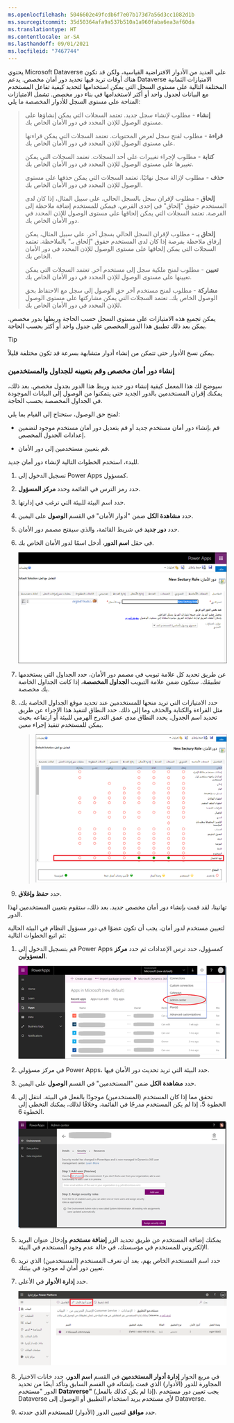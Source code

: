 ```yaml
---
ms.openlocfilehash: 5046602e49fcdb6f7e07b173d7a56d3cc1082d1b
ms.sourcegitcommit: 35d50364afa9a537b510a1a960faba6ea3af60da
ms.translationtype: HT
ms.contentlocale: ar-SA
ms.lasthandoff: 09/01/2021
ms.locfileid: "7467744"
---
```

يحتوي Microsoft Dataverse على العديد من الأدوار الافتراضية القياسية، ولكن قد تكون هناك أوقات تريد فيها تحديد دور أمان مخصص.
يدعم Dataverse الامتيازات الثمانية المختلفة التالية على مستوى السجل التي يمكن استخدامها لتحديد كيفية تفاعل المستخدم مع البيانات لجدول واحد أو أكثر لاستخدامها في بناء دور مخصص. تشمل الامتيازات المتاحة على مستوى السجل للأدوار المخصصة ما يلي:

> **إنشاء** - مطلوب لإنشاء سجل جديد. تعتمد السجلات التي يمكن إنشاؤها على مستوى الوصول للإذن المحدد في دور الأمان الخاص بك.
>
> **قراءة** - مطلوب لفتح سجل لعرض المحتويات. تعتمد السجلات التي يمكن قراءتها على مستوى الوصول للإذن المحدد في دور الأمان الخاص بك.
>
> **كتابة** - مطلوب لإجراء تغييرات على أحد السجلات. تعتمد السجلات التي يمكن تغييرها على مستوى الوصول للإذن المحدد في دور الأمان الخاص بك.
>
> **حذف** - مطلوب لإزالة سجل نهائيًا. تعتمد السجلات التي يمكن حذفها على مستوى الوصول للإذن المحدد في دور الأمان الخاص بك.
>
> **إلحاق** - مطلوب لإقران سجل بالسجل الحالي. على سبيل المثال، إذا كان لدى المستخدم حقوق "إلحاق" في إحدى الفرص، فيمكن للمستخدم إضافة ملاحظة إلى الفرصة. تعتمد السجلات التي يمكن إلحاقها على مستوى الوصول للإذن المحدد في دور الأمان الخاص بك.
>
> **إلحاق بـ** - مطلوب لإقران السجل الحالي بسجل آخر. على سبيل المثال، يمكن إرفاق ملاحظة بفرصة إذا كان لدى المستخدم حقوق "إلحاق بـ" بالملاحظة. تعتمد السجلات التي يمكن إلحاقها على مستوى الوصول للإذن المحدد في دور الأمان الخاص بك.
>
> **تعيين** - مطلوب لمنح ملكية سجل إلى مستخدم آخر. تعتمد السجلات التي يمكن تعيينها على مستوى الوصول للإذن المحدد في دور الأمان الخاص بك.
>
> **مشاركة** - مطلوب لمنح مستخدم آخر حق الوصول إلى سجل مع الاحتفاظ بحق الوصول الخاص بك. تعتمد السجلات التي يمكن مشاركتها على مستوى الوصول للإذن المحدد في دور الأمان الخاص بك.

يمكن تجميع هذه الامتيازات على مستوى السجل حسب الحاجة وربطها بدور مخصص. يمكن بعد ذلك تطبيق هذا الدور المخصص على جدول واحد أو أكثر بحسب الحاجة.

> [!TIP]
> يمكن نسخ الأدوار حتى تتمكن من إنشاء أدوار متشابهة بسرعة قد تكون مختلفة قليلاً. 

### <a name="create-a-custom-security-role-and-assign-to-tables-and-users"></a>إنشاء دور أمان مخصص وقم بتعيينه للجداول والمستخدمين

سيوضح لك هذا المعمل كيفية إنشاء دور جديد وربط هذا الدور بجدول مخصص. بعد ذلك، يمكنك إقران المستخدمين بالدور الجديد حتى يتمكنوا من الوصول إلى البيانات الموجودة في الجداول المخصصة بحسب الحاجة.

لمنح حق الوصول، ستحتاج إلى القيام بما يلي:

- قم بإنشاء دور أمان مستخدم جديد أو قم بتعديل دور أمان مستخدم موجود لتضمين إعدادات الجدول المخصص.

- قم بتعيين مستخدمين إلى دور الأمان.

للبدء، استخدم الخطوات التالية لإنشاء دور أمان جديد.

1.  تسجيل الدخول إلى Power Apps كمسؤول.

1.  حدد رمز الترس في القائمة وحدد **مركز المسؤول**.

1. حدد اسم البيئة للبيئة التي ترغب في إدارتها.

1. حدد **مشاهدة الكل** ضمن "أدوار الأمان" في القسم **الوصول** على اليمين.

1.  حدد **دور جديد** في شريط القائمة، والذي سيفتح مصمم دور الأمان.

1.  في حقل **اسم الدور**، أدخل اسمًا لدور الأمان الخاص بك.

    ![لقطة شاشة لمربع حوار "إضافة دور أمان جديد".](../media/module1-lab-image4.png)

1.  عن طريق تحديد كل علامة تبويب في مصمم دور الأمان، حدد الجداول التي يستخدمها تطبيقك. ستكون ضمن علامة التبويب **الجداول المخصصة**، إذا كانت الجداول الخاصة بك مخصصة.

1.  حدد الامتيازات التي تريد منحها للمستخدمين عند تحديد موقع الجداول الخاصة بك، مثل القراءة والكتابة والحذف وما إلى ذلك. حدد النطاق لتنفيذ هذا الإجراء عن طريق تحديد اسم الجدول. يحدد النطاق مدى عمق التدرج الهرمي للبيئة أو ارتفاعه بحيث يمكن للمستخدم تنفيذ إجراء معين.

    > ![لقطة شاشة لتعيين أذونات لدور ما.](../media/module1-lab-image5.png)

8.  حدد **حفظ وإغلاق**.

تهانينا، لقد قمت بإنشاء دور أمان مخصص جديد. بعد ذلك، ستقوم بتعيين المستخدمين لهذا الدور.

لتعيين مستخدم لدور أمان، يجب أن تكون عضوًا في دور مسؤول النظام في البيئة الحالية ثم اتبع الخطوات التالية:

1.  قم بتسجيل الدخول إلى Power Apps كمسؤول، حدد ترس الإعدادات ثم حدد **مركز المسؤولين**.

    ![لقطة شاشة لتحديد خيار "قائمة مركز المسؤولين".](../media/module1-lab-image6.png)

1.  في مركز مسؤولي Power Apps، حدد البيئة التي تريد تحديث دور الأمان فيها.

1.  حدد **مشاهدة الكل** ضمن "المستخدمين" في القسم **الوصول** على اليمين.

1.  تحقق مما إذا كان المستخدم (المستخدمين) موجودًا بالفعل في البيئة.
    انتقل إلى الخطوة 5، إذا لم يكن المستخدم مدرجًا في القائمة.
    وخلافًا لذلك، يمكنك التخطي إلى الخطوة 6.

    ![لقطة شاشة لـ "مركز المسؤول" - ارتباط تشعبي لقائمة المستخدمين.](../media/module1-lab-image7.png)

1.  يمكنك إضافة المستخدم عن طريق تحديد الزر **إضافة مستخدم** وإدخال عنوان البريد الإلكتروني للمستخدم في مؤسستك، في حالة عدم وجود المستخدم في البيئة.

1.  حدد اسم المستخدم الخاص بهم، بعد أن تعرف المستخدم (المستخدمين) الذي تريد تعيين دور أمان له موجود في بيئتك.

1.  حدد **إدارة الأدوار** في الأعلى.

    ![لقطة شاشة لإدارة الأدوار أعلى قائمة المستخدمين الممكّنين.](../media/module-1-lab-image-8.png)

1.  في مربع الحوار **إدارة أدوار المستخدمين** في القسم **اسم الدور**، حدد خانات الاختيار المجاورة للدور (الأدوار) الذي قمت بإنشائه في القسم السابق وتأكد أيضًا من تحديد الدور "مستخدم **Dataverse"** (إذا لم يكن كذلك بالفعل). يجب تعيين دور مستخدم Dataverse لأي مستخدم يريد استخدام التطبيق أو الوصول إلى Dataverse.

1.  حدد **موافق** لتعيين الدور (الأدوار) للمستخدم الذي حددته. 
